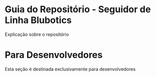 # Guia do Repositório - Seguidor de Linha Blubotics


Explicação sobre o repositório




# Para Desenvolvedores


Esta seção é destinada exclusivamente para desenvolvedores

